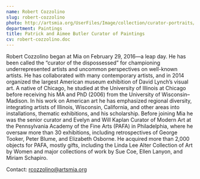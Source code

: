 ```yaml
---
name: Robert Cozzolino
slug: robert-cozzolino
photo: http://artsmia.org/UserFiles/Image/collection/curator-portraits/robert-cozzolino.jpg
department: Paintings
title: Patrick and Aimee Butler Curator of Paintings
cv: robert-cozzolino.doc
---
```


Robert Cozzolino began at Mia on February 29, 2016—a leap day. He has been called the “curator of the dispossessed” for championing underrepresented artists and uncommon perspectives on well-known artists. He has collaborated with many contemporary artists, and in 2014 organized the largest American museum exhibition of David Lynch’s visual art. A native of Chicago, he studied at the University of Illinois at Chicago before receiving his MA and PhD (2006) from the University of Wisconsin–Madison. In his work on American art he has emphasized regional diversity, integrating artists of Illinois, Wisconsin, California, and other areas into installations, thematic exhibitions, and his scholarship. Before joining Mia he was the senior curator and Evelyn and Will Kaplan Curator of Modern Art at the Pennsylvania Academy of the Fine Arts (PAFA) in Philadelphia, where he oversaw more than 30 exhibitions, including retrospectives of George Tooker, Peter Blume, and Elizabeth Osborne. He acquired more than 2,000 objects for PAFA, mostly gifts, including the Linda Lee Alter Collection of Art by Women and major collections of work by Sue Coe, Ellen Lanyon, and Miriam Schapiro.

Contact: [rcozzolino@artsmia.org](mailto:rcozzolino@artsmia.org)
